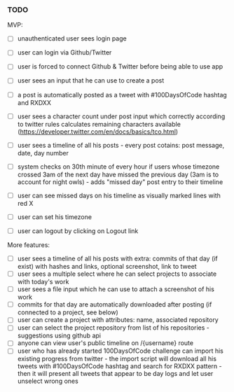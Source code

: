 ### TODO

MVP:
- [ ] unauthenticated user sees login page
- [ ] user can login via Github/Twitter
- [ ] user is forced to connect Github & Twitter before being able to use app
- [ ] user sees an input that he can use to create a post
- [ ] a post is automatically posted as a tweet with #100DaysOfCode hashtag and RXDXX
- [ ] user sees a character count under post input which correctly according to twitter rules calculates remaining characters available (https://developer.twitter.com/en/docs/basics/tco.html)
- [ ] user sees a timeline of all his posts - every post cotains: post message, date, day number
- [ ] system checks on 30th minute of every hour if users whose timezone crossed 3am of the next day have missed the previous day (3am is to account for night owls) - adds "missed day" post entry to their timeline 
- [ ] user can see missed days on his timeline as visually marked lines with red X
- [ ] user can set his timezone
- [ ] user can logout by clicking on Logout link


More features:
- [ ] user sees a timeline of all his posts with extra: commits of that day (if exist) with hashes and links, optional screenshot, link to tweet
- [ ] user sees a multiple select where he can select projects to associate with today's work
- [ ] user sees a file input which he can use to attach a screenshot of his work
- [ ] commits for that day are automatically downloaded after posting (if connected to a project, see below)
- [ ] user can create a project with attributes: name, associated repository
- [ ] user can select the project repository from list of his repositories - suggestions using github api
- [ ] anyone can view user's public timeline on /{username} route
- [ ] user who has already started 100DaysOfCode challenge can import his existing progress from twitter - the import script will download all his tweets with #100DaysOfCode hashtag and search for RXDXX pattern - then it will present all tweets that appear to be day logs and let user unselect wrong ones